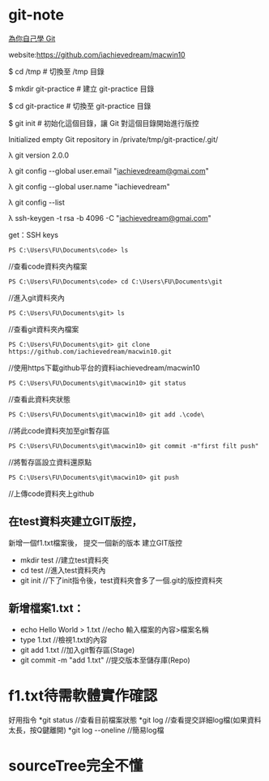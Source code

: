 git-note
==========================================

<a href="https://gitbook.tw">為你自己學 Git</a>


website:https://github.com/iachievedream/macwin10

$ cd /tmp                  # 切換至 /tmp 目錄

$ mkdir git-practice       # 建立 git-practice 目錄

$ cd git-practice          # 切換至 git-practice 目錄

$ git init                 # 初始化這個目錄，讓 Git 對這個目錄開始進行版控

Initialized empty Git repository in /private/tmp/git-practice/.git/

λ git version 2.0.0

λ git config --global user.email "iachievedream@gmai.com"

λ git config --global user.name "iachievedream"

λ git config --list

λ ssh-keygen -t rsa -b 4096 -C "iachievedream@gmai.com"

get：SSH keys


~~~~
PS C:\Users\FU\Documents\code> ls
~~~~
//查看code資料夾內檔案
~~~~
PS C:\Users\FU\Documents\code> cd C:\Users\FU\Documents\git
~~~~
//進入git資料夾內
~~~~
PS C:\Users\FU\Documents\git> ls
~~~~
//查看git資料夾內檔案
~~~~
PS C:\Users\FU\Documents\git> git clone https://github.com/iachievedream/macwin10.git
~~~~
//使用https下載github平台的資料iachievedream/macwin10
~~~~
PS C:\Users\FU\Documents\git\macwin10> git status
~~~~
//查看此資料夾狀態


~~~~
PS C:\Users\FU\Documents\git\macwin10> git add .\code\
~~~~
//將此code資料夾加至git暫存區
~~~~
PS C:\Users\FU\Documents\git\macwin10> git commit -m"first filt push"
~~~~
//將暫存區設立資料還原點
~~~~
PS C:\Users\FU\Documents\git\macwin10> git push
~~~~
//上傳code資料夾上github


在test資料夾建立GIT版控，
-------
新增一個f1.txt檔案後，
提交一個新的版本
建立GIT版控

* mkdir test //建立test資料夾
* cd test    //進入test資料夾內
* git init   //下了init指令後，test資料夾會多了一個.git的版控資料夾

新增檔案1.txt：
-------
* echo Hello World > 1.txt  //echo 輸入檔案的內容>檔案名稱
* type 1.txt                //檢視1.txt的內容
* git add 1.txt             //加入git暫存區(Stage)
* git commit -m "add 1.txt" //提交版本至儲存庫(Repo)

# f1.txt待需軟體實作確認

好用指令
*git status            //查看目前檔案狀態
*git log               //查看提交詳細log檔(如果資料太長，按Q鍵離開)
*git log --oneline     //簡易log檔

# sourceTree完全不懂
